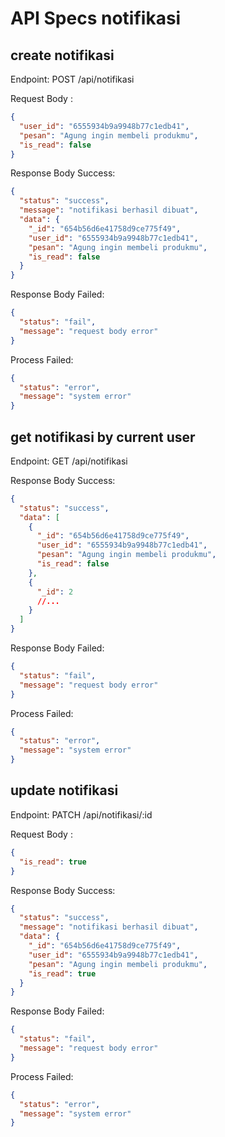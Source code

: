 # API Specs notifikasi

## create notifikasi

Endpoint: POST /api/notifikasi

Request Body :

```json
{
  "user_id": "6555934b9a9948b77c1edb41",
  "pesan": "Agung ingin membeli produkmu",
  "is_read": false
}
```

Response Body Success:

```json
{
  "status": "success",
  "message": "notifikasi berhasil dibuat",
  "data": {
    "_id": "654b56d6e41758d9ce775f49",
    "user_id": "6555934b9a9948b77c1edb41",
    "pesan": "Agung ingin membeli produkmu",
    "is_read": false
  }
}
```

Response Body Failed:

```json
{
  "status": "fail",
  "message": "request body error"
}
```

Process Failed:

```json
{
  "status": "error",
  "message": "system error"
}
```

## get notifikasi by current user

Endpoint: GET /api/notifikasi

Response Body Success:

```json
{
  "status": "success",
  "data": [
    {
      "_id": "654b56d6e41758d9ce775f49",
      "user_id": "6555934b9a9948b77c1edb41",
      "pesan": "Agung ingin membeli produkmu",
      "is_read": false
    },
    {
      "_id": 2
      //...
    }
  ]
}
```

Response Body Failed:

```json
{
  "status": "fail",
  "message": "request body error"
}
```

Process Failed:

```json
{
  "status": "error",
  "message": "system error"
}
```

## update notifikasi

Endpoint: PATCH /api/notifikasi/:id

Request Body :

```json
{
  "is_read": true
}
```

Response Body Success:

```json
{
  "status": "success",
  "message": "notifikasi berhasil dibuat",
  "data": {
    "_id": "654b56d6e41758d9ce775f49",
    "user_id": "6555934b9a9948b77c1edb41",
    "pesan": "Agung ingin membeli produkmu",
    "is_read": true
  }
}
```

Response Body Failed:

```json
{
  "status": "fail",
  "message": "request body error"
}
```

Process Failed:

```json
{
  "status": "error",
  "message": "system error"
}
```
